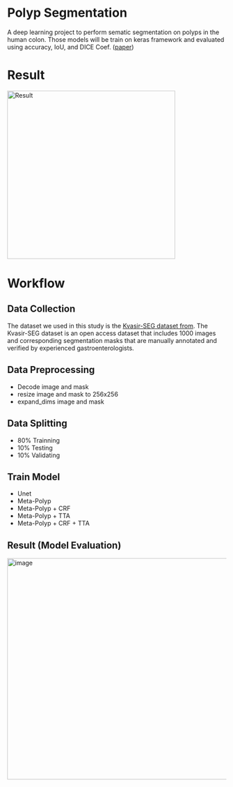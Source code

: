 # Polyp Segmentation
A deep learning project to perform sematic segmentation on polyps in the human colon. Those models will be train on keras framework and evaluated using accuracy, IoU, and DICE Coef. ([paper]([https://drive.google.com/file/d/11NF4abFCOKHoWRK2QfGyVbnSLwJjP-Dq/view?usp=sharing](https://drive.google.com/file/d/1PfGesCLVhwxI38orqmApUzWQIK1uJXsq/view?usp=sharing)))

# Result
<img width="386" alt="Result" src="https://github.com/Theophilus03/polyp_Segmentation_DL/assets/114735443/00ba93cf-68a7-422a-914d-b344d80d1f92">

# Workflow
## Data Collection
The dataset we used in this study is the [Kvasir-SEG dataset from](https://datasets.simula.no/kvasir-seg/). The Kvasir-SEG dataset is an open access dataset that includes 1000 images and corresponding segmentation masks that are manually annotated and verified by experienced gastroenterologists.

## Data Preprocessing
  - Decode image and mask
  - resize image and mask to 256x256
  - expand_dims image and mask
    
## Data Splitting
  - 80% Trainning
  - 10% Testing
  - 10% Validating
    
## Train Model
  - Unet
  - Meta-Polyp
  - Meta-Polyp + CRF
  - Meta-Polyp + TTA
  - Meta-Polyp + CRF + TTA

## Result (Model Evaluation)
<img width="508" alt="image" src="https://github.com/Theophilus03/polyp_Segmentation_DL/assets/114735443/ba0bab06-8855-4ab2-8563-ea24a221cf34">
